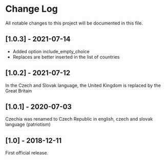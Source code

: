 # Change Log
All notable changes to this project will be documented in this file.

## [1.0.3] - 2021-07-14

- Added option include_empty_choice
- Replaces are better inserted in the list of countries

## [1.0.2] - 2021-07-12

In the Czech and Slovak language, the United Kingdom is replaced by the Great Britain

## [1.0.1] - 2020-07-03

Czechia was renamed to Czech Republic in english, czech and slovak language (patriotism)

## [1.0] - 2018-12-11

First official release.
